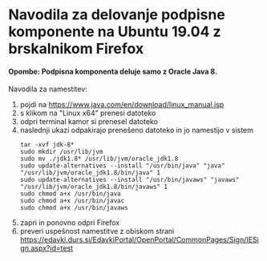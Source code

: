 # Navodila za delovanje podpisne komponente na Ubuntu 19.04 z brskalnikom Firefox
#### Opombe: Podpisna komponenta deluje samo z Oracle Java 8.

Navodila za namestitev:
1. pojdi na https://www.java.com/en/download/linux_manual.jsp
2. s klikom na "Linux x64" prenesi datoteko
3. odpri terminal kamor si prenesel datoteko 
4. naslednji ukazi odpakirajo prenešeno datoteko in jo namestijo v sistem
    ```
    tar -xvf jdk-8*
    sudo mkdir /usr/lib/jvm
    sudo mv ./jdk1.8* /usr/lib/jvm/oracle_jdk1.8
    sudo update-alternatives --install "/usr/bin/java" "java" "/usr/lib/jvm/oracle_jdk1.8/bin/java" 1
    sudo update-alternatives --install "/usr/bin/javaws" "javaws" "/usr/lib/jvm/oracle_jdk1.8/bin/javaws" 1
    sudo chmod a+x /usr/bin/java
    sudo chmod a+x /usr/bin/javac
    sudo chmod a+x /usr/bin/javaws
    ```
5. zapri in ponovno odpri Firefox
6. preveri uspešnost namestitve z obiskom strani https://edavki.durs.si/EdavkiPortal/OpenPortal/CommonPages/Sign/IESign.aspx?id=test
